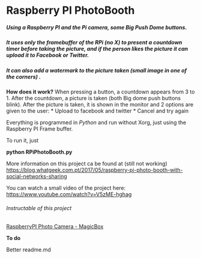 # Raspberry PI PhotoBooth

##### Using a Raspberry PI and the Pi camera, some Big Push Dome buttons.
##### It uses only the framebuffer of the RPi (no X) to present a countdown timer before taking the picture, and if the person likes the picture it can upload it to Facebook or Twitter. 
##### It can also add a watermark to the picture taken (small image in one of the corners) . 

**How does it work?**
When pressing a button, a countdown appears from 3 to 1. After the countdown, a picture is taken (both Big dome push buttons blink). After the picture is taken, it is shown in the monitor and 2 options are given to the user:
	* Upload to facebook and twitter
	* Cancel and try again

Everything is programmed in *Python* and run without Xorg, just using the Raspberry PI Frame buffer. 

To run it, just

**python RPiPhotoBooth.py**

More information on this project ca be found at (still not working)
https://blog.whatgeek.com.pt/2017/05/raspberry-pi-photo-booth-with-social-networks-sharing

You can watch a small video of the project here: 
https://www.youtube.com/watch?v=V5zME-hghag


###### Instructable of this project  ######
[RaspberryPI Photo Camera - MagicBox](https://www.instructables.com/id/RaspberryPI-Photo-Camera-MagicBox/)

**To do**

Better readme.md

